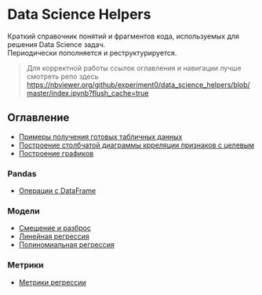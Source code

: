 # Data Science Helpers

Краткий справочник понятий и фрагментов кода, используемых для решения Data Science задач.\
Периодически пополняется и реструктурируется.

> Для корректной работы ссылок оглавления и навигации лучше смотреть репо здесь
> https://nbviewer.org/github/experiment0/data_science_helpers/blob/master/index.ipynb?flush_cache=true

## Оглавление

- [Примеры получения готовых табличных данных](./articles/data_examples.ipynb)
- [Построение столбчатой диаграммы крреляции признаков с целевым](./articles/corr_bar_with_target.ipynb)
- [Построение графиков](./articles/building_graphs.ipynb)

### Pandas
- [Операции с DataFrame](./articles/create_dataframe.ipynb)

### Модели
- [Смещение и разброс](./articles/bias_and_variance.ipynb)
- [Линейная регрессия](./articles/linear_regression.ipynb)
- [Полиномиальная регрессия](./articles/polynomial_regression.ipynb)

### Метрики
- [Метрики регрессии](./articles/regression_metrics.ipynb)
